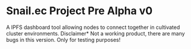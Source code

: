 # Snail.ec Project Pre Alpha v0

A IPFS dashboard tool allowing nodes to connect together in cultivated cluster environments. 
Disclaimer* Not a working product, there are many bugs in this version. Only for testing purposes!
